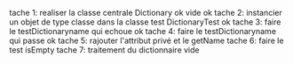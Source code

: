 tache 1: realiser la classe centrale Dictionary ok vide ok
tache 2: instancier un objet de type classe dans la classe test DictionaryTest ok
tache 3: faire le testDictionaryname qui echoue ok
tache 4: faire le testDictionaryname qui passe ok
tache 5: rajouter l'attribut privé et le getName
tache 6: faire le test isEmpty
tache 7: traitement du dictionnaire vide